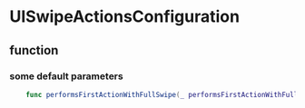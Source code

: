 # UISwipeActionsConfiguration

## function

### some default parameters

```swift
    func performsFirstActionWithFullSwipe(_ performsFirstActionWithFullSwipe: Bool) -> Self
```